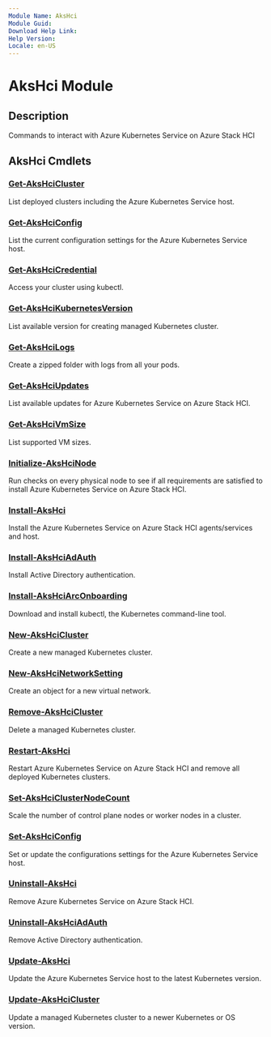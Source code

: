 ```yaml
---
Module Name: AksHci
Module Guid: 
Download Help Link: 
Help Version:
Locale: en-US
---
```


# AksHci Module
## Description
Commands to interact with Azure Kubernetes Service on Azure Stack HCI

## AksHci Cmdlets
### [Get-AksHciCluster](Get-AksHciCluster.md)
List deployed clusters including the Azure Kubernetes Service host.

### [Get-AksHciConfig](Get-AksHciConfig.md)
List the current configuration settings for the Azure Kubernetes Service host.

### [Get-AksHciCredential](Get-AksHciCredential.md)
Access your cluster using kubectl.

### [Get-AksHciKubernetesVersion](Get-AksHciKubernetesVersion.md)
List available version for creating managed Kubernetes cluster.

### [Get-AksHciLogs](Get-AksHciLogs.md)
Create a zipped folder with logs from all your pods.

### [Get-AksHciUpdates](Get-AksHciUpdatesn.md)
List available updates for Azure Kubernetes Service on Azure Stack HCI.

### [Get-AksHciVmSize](Get-AksHciVmSize.md)
List supported VM sizes.

### [Initialize-AksHciNode](Initialize-AksHciNode.md)
Run checks on every physical node to see if all requirements are satisfied to install Azure Kubernetes Service on Azure Stack HCI.

### [Install-AksHci](Install-AksHci.md)
Install the Azure Kubernetes Service on Azure Stack HCI agents/services and host.

### [Install-AksHciAdAuth](Install-AksHciAdAuth.md)
Install Active Directory authentication.

### [Install-AksHciArcOnboarding](Install-AksHciArcOnboarding.md)
Download and install kubectl, the Kubernetes command-line tool.

### [New-AksHciCluster](New-AksHciCluster.md)
Create a new managed Kubernetes cluster.

### [New-AksHciNetworkSetting](New-AksHciNetworkSetting.md)
Create an object for a new virtual network.

### [Remove-AksHciCluster](Remove-AksHciCluster.md)
Delete a managed Kubernetes cluster.

### [Restart-AksHci](Restart-AksHci.md)
Restart Azure Kubernetes Service on Azure Stack HCI and remove all deployed Kubernetes clusters.

### [Set-AksHciClusterNodeCount](Set-AksHciClusterNodeCount.md)
Scale the number of control plane nodes or worker nodes in a cluster.

### [Set-AksHciConfig](Set-AksHciConfig.md)
Set or update the configurations settings for the Azure Kubernetes Service host.

### [Uninstall-AksHci](Uninstall-AksHci.md)
Remove Azure Kubernetes Service on Azure Stack HCI.

### [Uninstall-AksHciAdAuth](Uninstall-AksHciAdAuth.md)
Remove Active Directory authentication.

### [Update-AksHci](Update-AksHci.md)
Update the Azure Kubernetes Service host to the latest Kubernetes version.

### [Update-AksHciCluster](Update-AksHciCluster.md)
Update a managed Kubernetes cluster to a newer Kubernetes or OS version.
